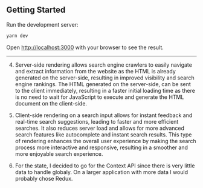 ## Getting Started

Run the development server:

```bash
yarn dev
```

Open [http://localhost:3000](http://localhost:3000) with your browser to see the result.

----


4. Server-side rendering allows search engine crawlers to easily navigate and extract information from the website as the HTML is already generated on the server-side, resulting in improved visibility and search engine rankings.
The HTML generated on the server-side, can be sent to the client immediately, resulting in a faster initial loading time as there is no need to wait for JavaScript to execute and generate the HTML document on the client-side.

6. Client-side rendering on a search input allows for instant feedback and real-time search suggestions, leading to faster and more efficient searches. It also reduces server load and allows for more advanced search features like autocomplete and instant search results. This type of rendering enhances the overall user experience by making the search process more interactive and responsive, resulting in a smoother and more enjoyable search experience.

7. For the state, I decided to go for the Context API since there is very little data to handle globaly. On a larger application with more data I would probably chose Redux.